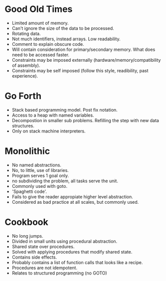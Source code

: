 # Good Old Times

* Limited amount of memory.
* Can't ignore the size of the data to be processed.
* Rotating data.
* Not much identifiers, instead arrays. Low readability.
* Comment to explain obscure code.
* Will contain consideration for primary/secondary memory. What does need to be accessed faster.
* Constraints may be imposed externally (hardware/memory/compatibility of assembly).
* Constraints may be self imposed (follow this style, readibility, past experience).


# Go Forth

* Stack based programming model. Post fix notation.
* Access to a heap with named variables.
* Decompostion in smaller sub problems. Refilling the step with new data structures.
* Only on stack machine interpreters.


# Monolithic

* No named abstractions.
* No, to little, use of libraries.
* Program serves 1 goal only.
* no subdividing the problem, all tasks serve the unit.
* Commonly used with goto.
* 'Spaghetti code'.
* Fails to give the reader appropiate higher level abstraction.
* Considered as bad practice at all scales, but commonly used.

# Cookbook

* No long jumps.
* Divided in small units using procedural abstraction.
* Shared state over procedures.
* Solved with applying procedures that modify shared state.
* Contains side effects.
* Probably contains a list of function calls that looks like a recipe.
* Procedures are not idempotent.
* Relates to structured programming (no GOTO)


